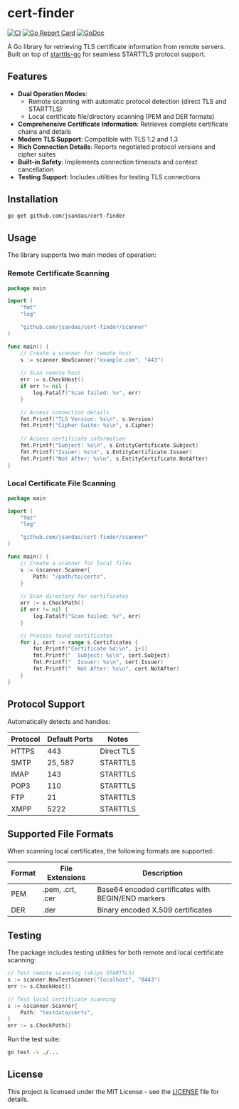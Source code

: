 # cert-finder

[![CI](https://github.com/jsandas/cert-finder/actions/workflows/ci.yml/badge.svg)](https://github.com/jsandas/cert-finder/actions/workflows/ci.yml)
[![Go Report Card](https://goreportcard.com/badge/github.com/jsandas/cert-finder)](https://goreportcard.com/report/github.com/jsandas/cert-finder)
[![GoDoc](https://godoc.org/github.com/jsandas/cert-finder?status.svg)](https://godoc.org/github.com/jsandas/cert-finder)

A Go library for retrieving TLS certificate information from remote servers. Built on top of [starttls-go](https://github.com/jsandas/starttls-go) for seamless STARTTLS protocol support.

## Features

- **Dual Operation Modes**: 
  - Remote scanning with automatic protocol detection (direct TLS and STARTTLS)
  - Local certificate file/directory scanning (PEM and DER formats)
- **Comprehensive Certificate Information**: Retrieves complete certificate chains and details
- **Modern TLS Support**: Compatible with TLS 1.2 and 1.3
- **Rich Connection Details**: Reports negotiated protocol versions and cipher suites
- **Built-in Safety**: Implements connection timeouts and context cancellation
- **Testing Support**: Includes utilities for testing TLS connections

## Installation

```bash
go get github.com/jsandas/cert-finder
```

## Usage

The library supports two main modes of operation:

### Remote Certificate Scanning

```go
package main

import (
    "fmt"
    "log"

    "github.com/jsandas/cert-finder/scanner"
)

func main() {
    // Create a scanner for remote host
    s := scanner.NewScanner("example.com", "443")
    
    // Scan remote host
    err := s.CheckHost()
    if err != nil {
        log.Fatalf("Scan failed: %v", err)
    }

    // Access connection details
    fmt.Printf("TLS Version: %s\n", s.Version)
    fmt.Printf("Cipher Suite: %s\n", s.Cipher)
    
    // Access certificate information
    fmt.Printf("Subject: %s\n", s.EntityCertificate.Subject)
    fmt.Printf("Issuer: %s\n", s.EntityCertificate.Issuer)
    fmt.Printf("Not After: %s\n", s.EntityCertificate.NotAfter)
}
```

### Local Certificate File Scanning

```go
package main

import (
    "fmt"
    "log"

    "github.com/jsandas/cert-finder/scanner"
)

func main() {
    // Create a scanner for local files
    s := &scanner.Scanner{
        Path: "/path/to/certs",
    }
    
    // Scan directory for certificates
    err := s.CheckPath()
    if err != nil {
        log.Fatalf("Scan failed: %v", err)
    }

    // Process found certificates
    for i, cert := range s.Certificates {
        fmt.Printf("Certificate %d:\n", i+1)
        fmt.Printf("  Subject: %s\n", cert.Subject)
        fmt.Printf("  Issuer: %s\n", cert.Issuer)
        fmt.Printf("  Not After: %s\n", cert.NotAfter)
    }
}
```

## Protocol Support

Automatically detects and handles:

| Protocol | Default Ports | Notes |
|----------|--------------|-------|
| HTTPS    | 443          | Direct TLS |
| SMTP     | 25, 587      | STARTTLS |
| IMAP     | 143          | STARTTLS |
| POP3     | 110          | STARTTLS |
| FTP      | 21           | STARTTLS |
| XMPP     | 5222         | STARTTLS |

## Supported File Formats

When scanning local certificates, the following formats are supported:

| Format | File Extensions | Description |
|--------|----------------|-------------|
| PEM    | .pem, .crt, .cer | Base64 encoded certificates with BEGIN/END markers |
| DER    | .der           | Binary encoded X.509 certificates |

## Testing

The package includes testing utilities for both remote and local certificate scanning:

```go
// Test remote scanning (skips STARTTLS)
s := scanner.NewTestScanner("localhost", "8443")
err := s.CheckHost()

// Test local certificate scanning
s := &scanner.Scanner{
    Path: "testdata/certs",
}
err := s.CheckPath()
```

Run the test suite:
```bash
go test -v ./...
```

## License

This project is licensed under the MIT License - see the [LICENSE](LICENSE) file for details.